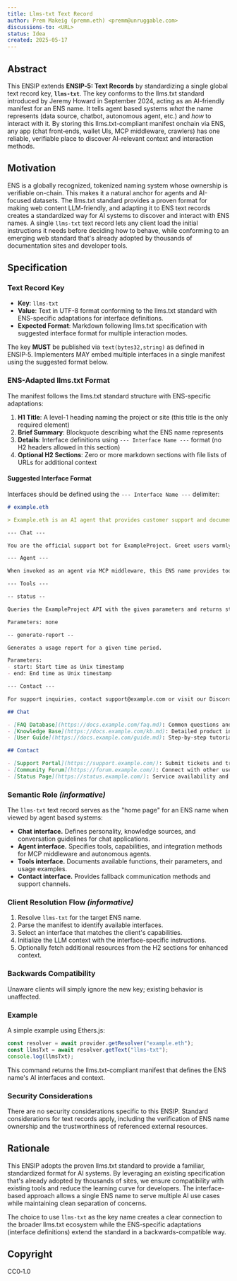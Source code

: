 ```yaml
---
title: Llms-txt Text Record  
author: Prem Makeig (premm.eth) <premm@unruggable.com>  
discussions-to: <URL>
status: Idea  
created: 2025-05-17  
---
```


## Abstract

This ENSIP extends **ENSIP‑5: Text Records** by standardizing a single global text record key, **`llms-txt`**. The key conforms to the llms.txt standard introduced by Jeremy Howard in September 2024, acting as an AI-friendly manifest for an ENS name. It tells agent based systems *what* the name represents (data source, chatbot, autonomous agent, etc.) and *how* to interact with it. By storing this llms.txt-compliant manifest onchain via ENS, any app (chat front‑ends, wallet UIs, MCP middleware, crawlers) has one reliable, verifiable place to discover AI-relevant context and interaction methods.

## Motivation

ENS is a globally recognized, tokenized naming system whose ownership is verifiable on-chain. This makes it a natural anchor for agents and AI-focused datasets. The llms.txt standard provides a proven format for making web content LLM-friendly, and adapting it to ENS text records creates a standardized way for AI systems to discover and interact with ENS names. A single `llms-txt` text record lets any client load the initial instructions it needs before deciding how to behave, while conforming to an emerging web standard that's already adopted by thousands of documentation sites and developer tools.

## Specification

### Text Record Key

* **Key**: `llms-txt`
* **Value**: Text in UTF-8 format conforming to the llms.txt standard with ENS-specific adaptations for interface definitions.
* **Expected Format**: Markdown following llms.txt specification with suggested interface format for multiple interaction modes.

The key **MUST** be published via `text(bytes32,string)` as defined in ENSIP‑5. Implementers MAY embed multiple interfaces in a single manifest using the suggested format below.

### ENS-Adapted llms.txt Format

The manifest follows the llms.txt standard structure with ENS-specific adaptations:

1. **H1 Title**: A level-1 heading naming the project or site (this title is the only required element)
2. **Brief Summary**: Blockquote describing what the ENS name represents
3. **Details**: Interface definitions using `--- Interface Name ---` format (no H2 headers allowed in this section)
4. **Optional H2 Sections**: Zero or more markdown sections with file lists of URLs for additional context

#### Suggested Interface Format

Interfaces should be defined using the `--- Interface Name ---` delimiter:

```markdown
# example.eth

> Example.eth is an AI agent that provides customer support and documentation for the ExampleProject ecosystem.

--- Chat ---

You are the official support bot for ExampleProject. Greet users warmly and answer questions about our API, pricing, and getting started. Use the documentation linked below for accurate information.

--- Agent ---

When invoked as an agent via MCP middleware, this ENS name provides tools for querying the ExampleProject API, managing user accounts, and generating reports. The agent has access to real-time data and can perform actions on behalf of authenticated users.

--- Tools ---

-- status --

Queries the ExampleProject API with the given parameters and returns structured data.

Parameters: none

-- generate-report --

Generates a usage report for a given time period.

Parameters:
- start: Start time as Unix timestamp
- end: End time as Unix timestamp

--- Contact ---

For support inquiries, contact support@example.com or visit our Discord at discord.gg/example.

## Chat

- [FAQ Database](https://docs.example.com/faq.md): Common questions and answers
- [Knowledge Base](https://docs.example.com/kb.md): Detailed product information
- [User Guide](https://docs.example.com/guide.md): Step-by-step tutorials

## Contact

- [Support Portal](https://support.example.com/): Submit tickets and track issues
- [Community Forum](https://forum.example.com/): Connect with other users
- [Status Page](https://status.example.com/): Service availability and updates
```

### Semantic Role *(informative)*

The `llms-txt` text record serves as the "home page" for an ENS name when viewed by agent based systems:

* **Chat interface.** Defines personality, knowledge sources, and conversation guidelines for chat applications.
* **Agent interface.** Specifies tools, capabilities, and integration methods for MCP middleware and autonomous agents.
* **Tools interface.** Documents available functions, their parameters, and usage examples.
* **Contact interface.** Provides fallback communication methods and support channels.

### Client Resolution Flow *(informative)*

1. Resolve `llms-txt` for the target ENS name.
2. Parse the manifest to identify available interfaces.
3. Select an interface that matches the client's capabilities.
4. Initialize the LLM context with the interface-specific instructions.
5. Optionally fetch additional resources from the H2 sections for enhanced context.

### Backwards Compatibility

Unaware clients will simply ignore the new key; existing behavior is unaffected.

### Example

A simple example using Ethers.js:

```js
const resolver = await provider.getResolver("example.eth");
const llmsTxt = await resolver.getText("llms-txt");
console.log(llmsTxt);
```

This command returns the llms.txt-compliant manifest that defines the ENS name's AI interfaces and context.

### Security Considerations

There are no security considerations specific to this ENSIP. Standard considerations for text records apply, including the verification of ENS name ownership and the trustworthiness of referenced external resources.

## Rationale

This ENSIP adopts the proven llms.txt standard to provide a familiar, standardized format for AI systems. By leveraging an existing specification that's already adopted by thousands of sites, we ensure compatibility with existing tools and reduce the learning curve for developers. The interface-based approach allows a single ENS name to serve multiple AI use cases while maintaining clean separation of concerns.

The choice to use `llms-txt` as the key name creates a clear connection to the broader llms.txt ecosystem while the ENS-specific adaptations (interface definitions) extend the standard in a backwards-compatible way.

## Copyright

CC0‑1.0